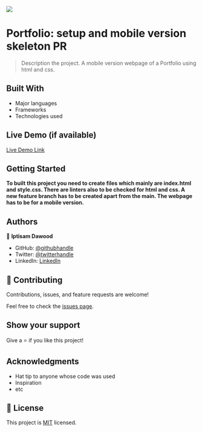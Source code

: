 ![](https://img.shields.io/badge/Microverse-blueviolet)

# Portfolio: setup and mobile version skeleton PR

> Description the project.
 A mobile version webpage of a Portfolio using html and css. 

## Built With

- Major languages
- Frameworks
- Technologies used

## Live Demo (if available)

[Live Demo Link](https://livedemo.com)


## Getting Started

**To built this project you need to create files which mainly are index.html and style.css. There are linters also to be checked for html and css.
A new feature branch has to be created apart from the main. The webpage has to be for a mobile version.**

## Authors

👤 **Iptisam Dawood**

- GitHub: [@githubhandle](https://github.com/githubhandle)
- Twitter: [@twitterhandle](https://twitter.com/twitterhandle)
- LinkedIn: [LinkedIn](https://linkedin.com/in/linkedinhandle)

## 🤝 Contributing

Contributions, issues, and feature requests are welcome!

Feel free to check the [issues page](../../issues/).

## Show your support

Give a ⭐️ if you like this project!

## Acknowledgments

- Hat tip to anyone whose code was used
- Inspiration
- etc

## 📝 License

This project is [MIT](./MIT.md) licensed.
